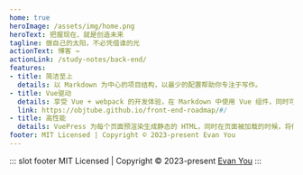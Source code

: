 ```yaml
---
home: true
heroImage: /assets/img/home.png
heroText: 把握现在、就是创造未来
tagline: 做自己的太阳，不必凭借谁的光
actionText: 博客 →
actionLink: /study-notes/back-end/
features:
- title: 简洁至上
  details: 以 Markdown 为中心的项目结构，以最少的配置帮助你专注于写作。
- title: Vue驱动 
  details: 享受 Vue + webpack 的开发体验，在 Markdown 中使用 Vue 组件，同时可以使用 Vue 来开发自定义主题。
  link: https://objtube.github.io/front-end-roadmap/#/
- title: 高性能
  details: VuePress 为每个页面预渲染生成静态的 HTML，同时在页面被加载的时候，将作为 SPA 运行。
footer: MIT Licensed | Copyright © 2023-present Evan You
---
```

::: slot footer
MIT Licensed | Copyright © 2023-present [Evan You](https://gitee.com/huang-ruifang/vuepress-blog)
:::

